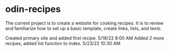 # odin-recipes

The current project is to create a website for cooking recipes.
It is to review and familiarize how to set up a basic template, create links, lists, and texts.

Created primary site and added first recipe. 5/18/22 8:00 AM
Added 2 more recipes, added list function to index. 5/23/22 10:30 AM
